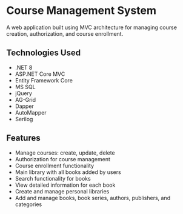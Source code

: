 # Course Management System

A web application built using MVC architecture for managing course creation, authorization, and course enrollment.

## Technologies Used

- .NET 8
- ASP.NET Core MVC
- Entity Framework Core
- MS SQL
- jQuery
- AG-Grid
- Dapper
- AutoMapper
- Serilog

## Features

- Manage courses: create, update, delete
- Authorization for course management
- Course enrollment functionality
- Main library with all books added by users
- Search functionality for books
- View detailed information for each book
- Create and manage personal libraries
- Add and manage books, book series, authors, publishers, and categories

